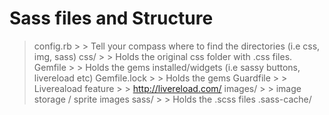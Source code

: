 
# Sass files and Structure

  > config.rb
    > > Tell your compass where to find the directories (i.e css, img, sass)
  > css/
    > > Holds the original css folder with .css files.
  > Gemfile
    > > Holds the gems installed/widgets (i.e sassy buttons, livereload etc)
  > Gemfile.lock
    > > Holds the gems
  > Guardfile
    > > Livereaload feature
    > > http://livereload.com/
  > images/
    > > image storage / sprite images
  > sass/
    > > Holds the .scss files
  > .sass-cache/

